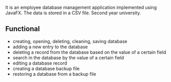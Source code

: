 It is an employee database management application implemented using JavaFX. The data is stored in a CSV file. Second year university.
## **Functional**
- creating, opening, deleting, cleaning, saving database
- adding a new entry to the database
- deleting a record from the database based on the value of a certain field
- search in the database by the value of a certain field
- editing a database record
- creating a database backup file
- restoring a database from a backup file
